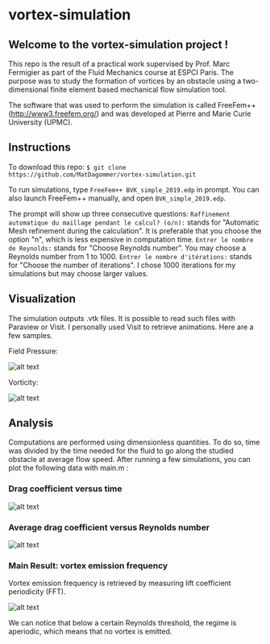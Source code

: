# vortex-simulation

## Welcome to the vortex-simulation project !

This repo is the result of a practical work supervised by Prof. Marc Fermigier as part of the Fluid Mechanics course at ESPCI Paris.
The purpose was to study the formation of vortices by an obstacle using a two-dimensional finite element based mechanical flow simulation tool.

The software that was used to perform the simulation is called FreeFem++ (http://www3.freefem.org/) and was developed at Pierre and Marie Curie University (UPMC).

## Instructions
To download this repo: ```$ git clone https://github.com/MatDagommer/vortex-simulation.git```

To run simulations, type ```FreeFem++ BVK_simple_2019.edp``` in prompt.
You can also launch FreeFem++ manually, and open ```BVK_simple_2019.edp```.

The prompt will show up three consecutive questions:
```Raffinement automatique du maillage pendant le calcul? (o/n):``` stands for "Automatic Mesh refinement during the calculation".
It is preferable that you choose the option "n", which is less expensive in computation time. 
```Entrer le nombre de Reynolds:``` stands for "Choose Reynolds number". You may choose a Reynolds number from 1 to 1000.
```Entrer le nombre d'itérations:``` stands for "Choose the number of iterations". I chose 1000 iterations for my simulations but may choose larger values.

## Visualization
The simulation outputs .vtk files. It is possible to read such files with Paraview or Visit. I personally used Visit to retrieve animations.
Here are a few samples.

Field Pressure:

![alt text](img/pressure_field.PNG)

Vorticity:

![alt text](img/vort_field.PNG)

## Analysis 
Computations are performed using dimensionless quantities. To do so, time was divided by the time needed for the fluid to go along the studied obstacle at average flow speed.
After running a few simulations, you can plot the following data with main.m : 

### Drag coefficient versus time 
![alt text](img/drag_coef_vs_time_3.png)

### Average drag coefficient versus Reynolds number
![alt text](img/avg_drag_coef.png)

### Main Result: vortex emission frequency

Vortex emission frequency is retrieved by measuring lift coefficient periodicity (FFT). 

![alt text](img/vortex_emission_freq.png)

We can notice that below a certain Reynolds threshold, the regime is aperiodic, which means that no vortex is emitted.
